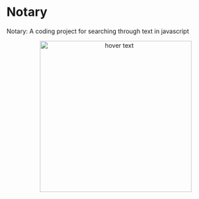 # Notary
Notary: A coding project for searching through text in javascript

<p align="center">
  <img src="NotaryDemopic.png" width="350" title="hover text">
</p>
